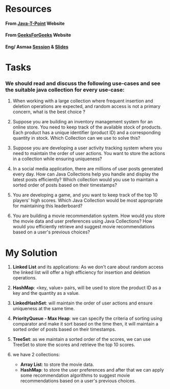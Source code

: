 # Resources

#### From [Java-T-Point](https://www.javatpoint.com/collections-in-java) Website
#### From [GeeksForGeeks](https://www.geeksforgeeks.org/collections-in-java-2/) Website
#### Eng/ Asmaa [Session](https://drive.google.com/file/d/1eJQr-JnOhET2pmU21lBQOhprVoyeFAEk/view?usp=drive_link) & [Slides](https://drive.google.com/file/d/1isDEwreoOhZyt8dvd4ew8IrAKKNTtlM0/view?usp=drive_link)

# Tasks

### We should read and discuss the following use-cases and see the suitable java collection for every use-case:

1. When working with a large collection where frequent insertion and deletion operations are expected, and random access is not a primary concern, what is the best choice ?


2. Suppose you are building an inventory management system for an online store. You need to keep track of the available stock of products. Each product has a unique identifier (product ID) and a corresponding quantity in stock. Which Collection can we use to solve this?


3. Suppose you are developing a user activity tracking system where you need to maintain the order of user actions. You want to store the actions in a collection while ensuring uniqueness?


4. In a social media application, there are millions of user posts generated every day. How can Java Collections help you handle and display the latest posts efficiently? Which collection would you use to maintain a sorted order of posts based on their timestamps?


5. You are developing a game, and you want to keep track of the top 10 players' high scores. Which Java Collection would be most appropriate for maintaining this leaderboard?


6. You are building a movie recommendation system. How would you store the movie data and user preferences using Java Collections? How would you efficiently retrieve and suggest movie recommendations based on a user's previous choices?


# My Solution

1. **Linked List** and its applications: As we don't care about random access the linked list will offer a high efficiency for insertion and deletion operations.


2. **HashMap**: <key, value> pairs, will be used to store the product ID as a key and the quantity as a value.


3. **LinkedHashSet**: will maintain the order of user actions and ensure uniqueness at the same time.


4. **PriorityQueue - Max Heap**: we can specify the criteria of sorting using comparator and make it sort based on the time then, it will maintain a sorted order of posts based on their timestamps.


5. **TreeSet**: as we maintain a sorted order of the scores, we can use TreeSet to store the scores and retrieve the top 10 scores.


6. we have 2 collections:
   - **Array List**: to store the movie data.
   - **HashMap**: to store the user preferences and after that we can apply some recommendation algorithms to suggest movie recommendations based on a user's previous choices.
